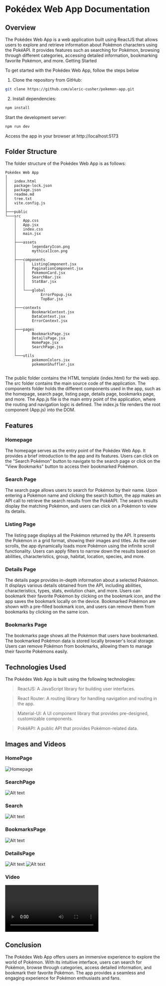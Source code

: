 # Pokédex Web App Documentation
## Overview

The Pokédex Web App is a web application built using ReactJS that allows users to explore and retrieve information about Pokémon characters using the PokéAPI. It provides features such as searching for Pokémon, browsing through different categories, accessing detailed information, bookmarking favorite Pokémon, and more.
Getting Started

To get started with the Pokédex Web App, follow the steps below

1. Clone the repository from GitHub: 
```bash
git clone https://github.com/aleric-cusher/pokemon-app.git
```
2. Install dependencies:
```bash
npm install
```
Start the development server:
```bash 
npm run dev
```
Access the app in your browser at http://localhost:5173


## Folder Structure

The folder structure of the Pokédex Web App is as follows:

```
Pokédex Web App
|
│   index.html
│   package-lock.json
│   package.json
│   readme.md
│   tree.txt
│   vite.config.js
│           
├───public
└───src
    │   App.css
    │   App.jsx
    │   index.css
    │   main.jsx
    │   
    ├───assets
    │       legendaryIcon.png
    │       mythicalIcon.png
    │       
    ├───components
    │   │   ListingComponent.jsx
    │   │   PaginationComponent.jsx
    │   │   PokemonCard.jsx
    │   │   SearchBar.jsx
    │   │   StatBar.jsx
    │   │   
    │   └───global
    │           ErrorPopup.jsx
    │           TopBar.jsx
    │           
    ├───contexts
    │       BookmarkContext.jsx
    │       DataContext.jsx
    │       ErrorContext.jsx
    │       
    ├───pages
    │       BookmarksPage.jsx
    │       DetailsPage.jsx
    │       HomePage.jsx
    │       SearchPage.jsx
    │       
    └───utils
            pokemonColors.jsx
            pokemonShuffler.jsx
    
```

The public folder contains the HTML template (index.html) for the web app.
The src folder contains the main source code of the application.
The components folder holds the different components used in the app, such as the homepage, search page, listing page, details page, bookmarks page, and more.
The App.js file is the main entry point of the application, where the routing and navigation logic is defined.
The index.js file renders the root component (App.js) into the DOM.

## Features
### Homepage

The homepage serves as the entry point of the Pokédex Web App. It provides a brief introduction to the app and its features. Users can click on the "Search Pokémon" button to navigate to the search page or click on the "View Bookmarks" button to access their bookmarked Pokémon.

### Search Page

The search page allows users to search for Pokémon by their name. Upon entering a Pokémon name and clicking the search button, the app makes an API call to retrieve the search results from the PokéAPI. The search results display the matching Pokémon, and users can click on a Pokémon to view its details.

### Listing Page

The listing page displays all the Pokémon returned by the API. It presents the Pokémon in a grid format, showing their images and titles. As the user scrolls, the app dynamically loads more Pokémon using the infinite scroll functionality. Users can apply filters to narrow down the results based on abilities, characteristics, group, habitat, location, species, and more.

### Details Page

The details page provides in-depth information about a selected Pokémon. It displays various details obtained from the API, including abilities, characteristics, types, stats, evolution chain, and more. Users can bookmark their favorite Pokémon by clicking on the bookmark icon, and the app saves the bookmark locally on the device. Bookmarked Pokémon are shown with a pre-filled bookmark icon, and users can remove them from bookmarks by clicking on the same icon.

### Bookmarks Page

The bookmarks page shows all the Pokémon that users have bookmarked. The bookmarked Pokémon data is stored locally browser's local storage. Users can remove Pokémon from bookmarks, allowing them to manage their favorite Pokémons easily.

## Technologies Used

The Pokédex Web App is built using the following technologies:

>ReactJS: A JavaScript library for building user interfaces.

>React Router: A routing library for handling navigation and routing in the app.

>Material-UI: A UI component library that provides pre-designed, customizable components.

>PokéAPI: A public API that provides Pokémon-related data.

## Images and Videos

### HomePage
![Homepage](<extra/Screenshot 2023-06-19 211428.png>)

### SearchPage
![Alt text](<extra/Screenshot 2023-06-19 211500.png>)

### Search
![Alt text](<extra/Screenshot 2023-06-19 211517.png>)

### BookmarksPage
![Alt text](<extra/Screenshot 2023-06-19 211603.png>)

### DetailsPage
![Alt text](<extra/extra 2023-06-19 212911.png>)
![Alt text](<extra/Screenshot 2023-06-19 at 21-29-24 Pokédex-1.png>)

### Video
<video src="extra/website_video.mp4" controls title="Pokedex"></video>
## Conclusion

The Pokédex Web App offers users an immersive experience to explore the world of Pokémon. With its intuitive interface, users can search for Pokémon, browse through categories, access detailed information, and bookmark their favorite Pokémon. The app provides a seamless and engaging experience for Pokémon enthusiasts and fans.
